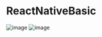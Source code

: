 # ReactNativeBasic
![image](https://user-images.githubusercontent.com/104414771/208843836-37b0816b-05ec-4581-95a9-82bfeb93f438.png)
![image](https://user-images.githubusercontent.com/104414771/208843904-596547ef-0583-487c-a082-2b7511613b2b.png)
